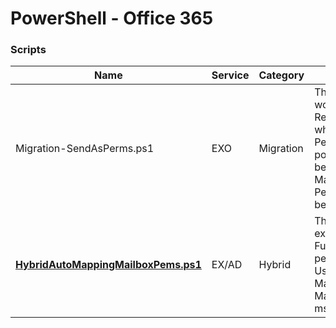 # PowerShell - Office 365

### Scripts
|**Name**|**Service**|**Category**|**Description**|**Note**|
|---|---|---|---|---|
|Migration-SendAsPerms.ps1|EXO|Migration|This script applies a workaround of using Recipient Permissions when Mailbox Permissions are not possible, usually because the target Mailbox of the Permission entry has not been migrated.||
|[<b>HybridAutoMappingMailboxPems.ps1</b>](https://github.com/jfrmilner/PowerShell-Office365/blob/master/Scripts/Migration-HybridAutoMappingMailboxPems.ps1)|EX/AD|Hybrid|This script provides an example of how to grant FullAccess Mailbox permissions to an O365 User on an On-Prem Mailbox with Auto-Mapping using msExchDelegateListLink.|
